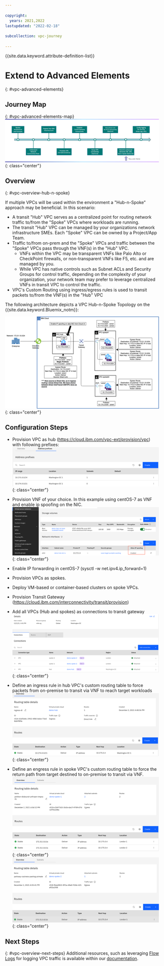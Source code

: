 ```yaml
---

copyright:
  years: 2021,2022
lastupdated: "2022-02-18"

subcollection: vpc-journey

---
```


{{site.data.keyword.attribute-definition-list}}

# Extend to Advanced Elements
{: #vpc-advanced-elements}

## Journey Map
{: #vpc-advanced-elements-map}
![Architecture](images/advanced-elements/journey-map.png){: class="center"}

## Overview
{: #vpc-overview-hub-n-spoke}

If multiple VPCs will be used within the environment a "Hub-n-Spoke" approach may be beneficial.  In this scenario:

- A transit "Hub" VPC serves as a centralized point for routing network traffic to/from the "Spoke" VPCs where workloads are running.
- The transit "Hub" VPC can be managed by your organizations network infrastructure SMEs. Each "Spoke" VPC can be owned by a Project/App Team.
- Traffic to/from on-prem and the "Spoke" VPCs and traffic between the "Spoke" VPCs pass through the VNF(s) in the "Hub" VPC. 
  - VNFs within the VPC may be transparent VNFs like Palo Alto or CheckPoint firewalls, or non-transparent VNFs like F5, etc. and are managed by you.
  - While VPC has native controls such as Subnet ACLs and Security Groups for control traffic, depending on the complexity of your organization, your network team may prefer to leverage centralized VNFs in transit VPC to control the traffic.
- VPC's Custom Routing using ingress/egress rules is used to transit packets to/from the VNF(s) in the "Hub" VPC

The following architecture depicts a VPC Hub-n-Spoke Topology on the {{site.data.keyword.Bluemix_notm}}:

![Architecture](images/advanced-elements/hub-and-spoke-standalone.png){: class="center"}

## Configuration Steps
- Provision VPC as hub (https://cloud.ibm.com/vpc-ext/provision/vpc) with following prefixes:
![hub-prefixes](images/advanced-elements/hub-prefixes.png){: class="center"}

- Provision VNF of your choice. In this example using centOS-7 as VNF and enable ip spoofing on the NIC.
![ip-spoofing](images/advanced-elements/ip-spoofing-enable.png){: class="center"}

- Enable IP forwarding in centOS-7 (sysctl -w net.ipv4.ip_forward=1)
- Provision VPCs as spokes. 
- Deploy VM-based or container-based clusters on spoke VPCs.
- Provision Transit Gateway (https://cloud.ibm.com/interconnectivity/transit/provision)
- Add all VPCs (Hub and spokes) as connections to transit gateway
![tgw-connections](images/advanced-elements/transit-gateway-connections.png){: class="center"}

- Define an ingress rule in hub VPC's custom routing table to force packets from on-premise to transit via VNF to reach target workloads
![ingress-rule](images/advanced-elements/hub-ingress-rule.png){: class="center"}

- Define an engress rule in spoke VPC's custom routing table to force the return path from target destined to on-premise to transit via VNF.
![egress-rule1](images/advanced-elements/spoke1-egress-rule.png){: class="center"}
![egress-rule2](images/advanced-elements/spoke2-egress-rule.png){: class="center"}

## Next Steps
{: #vpc-overview-next-steps}
Additional resources, such as leveraging [Flow Logs](https://{DomainName}/docs/vpc?topic=vpc-flow-logs) for logging VPC traffic is available within our [documentation](https://{DomainName}/docs/vpc?topic=vpc-getting-started).

